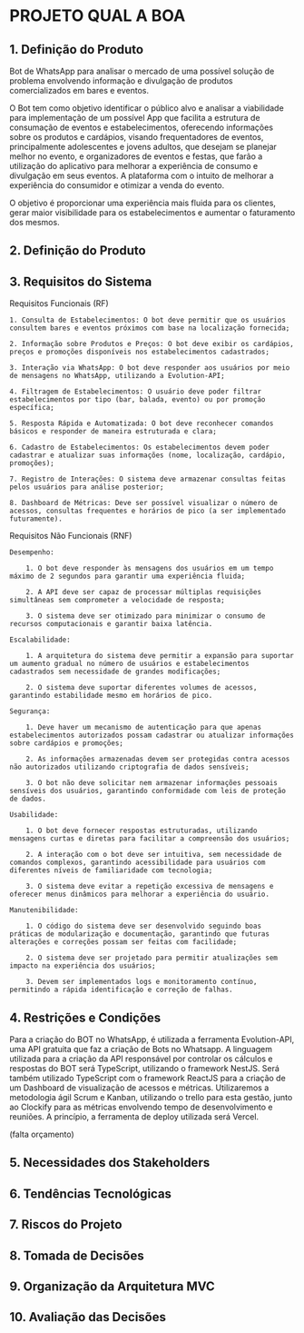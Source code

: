 # PROJETO QUAL A BOA

## 1. Definição do Produto
Bot de WhatsApp para analisar o mercado de uma possível solução de problema envolvendo informação e divulgação de produtos comercializados em bares e eventos.

O Bot tem como objetivo identificar o público alvo e analisar a viabilidade para implementação de um possível App que facilita a estrutura de consumação de eventos e estabelecimentos, oferecendo informações sobre os produtos e cardápios, visando frequentadores de eventos, principalmente adolescentes e jovens adultos, que desejam se planejar melhor  no evento, e organizadores de eventos e festas, que farão a utilização do aplicativo para melhorar a experiência de consumo e divulgação em seus eventos. A plataforma com o intuito de melhorar a experiência do consumidor e otimizar a venda do evento.

O objetivo é proporcionar uma experiência mais fluida para os clientes, gerar maior visibilidade para os estabelecimentos e aumentar o faturamento dos mesmos.

## 2. Definição do Produto

## 3. Requisitos do Sistema
Requisitos Funcionais (RF)

    1. Consulta de Estabelecimentos: O bot deve permitir que os usuários consultem bares e eventos próximos com base na localização fornecida;

    2. Informação sobre Produtos e Preços: O bot deve exibir os cardápios, preços e promoções disponíveis nos estabelecimentos cadastrados;

    3. Interação via WhatsApp: O bot deve responder aos usuários por meio de mensagens no WhatsApp, utilizando a Evolution-API;

    4. Filtragem de Estabelecimentos: O usuário deve poder filtrar estabelecimentos por tipo (bar, balada, evento) ou por promoção específica;

    5. Resposta Rápida e Automatizada: O bot deve reconhecer comandos básicos e responder de maneira estruturada e clara;

    6. Cadastro de Estabelecimentos: Os estabelecimentos devem poder cadastrar e atualizar suas informações (nome, localização, cardápio, promoções);

    7. Registro de Interações: O sistema deve armazenar consultas feitas pelos usuários para análise posterior;

    8. Dashboard de Métricas: Deve ser possível visualizar o número de acessos, consultas frequentes e horários de pico (a ser implementado futuramente).

Requisitos Não Funcionais (RNF)

    Desempenho:

        1. O bot deve responder às mensagens dos usuários em um tempo máximo de 2 segundos para garantir uma experiência fluida;

        2. A API deve ser capaz de processar múltiplas requisições simultâneas sem comprometer a velocidade de resposta;

        3. O sistema deve ser otimizado para minimizar o consumo de recursos computacionais e garantir baixa latência.

    Escalabilidade:

        1. A arquitetura do sistema deve permitir a expansão para suportar um aumento gradual no número de usuários e estabelecimentos cadastrados sem necessidade de grandes modificações;

        2. O sistema deve suportar diferentes volumes de acessos, garantindo estabilidade mesmo em horários de pico.

    Segurança:

        1. Deve haver um mecanismo de autenticação para que apenas estabelecimentos autorizados possam cadastrar ou atualizar informações sobre cardápios e promoções;

        2. As informações armazenadas devem ser protegidas contra acessos não autorizados utilizando criptografia de dados sensíveis;

        3. O bot não deve solicitar nem armazenar informações pessoais sensíveis dos usuários, garantindo conformidade com leis de proteção de dados.

    Usabilidade:

        1. O bot deve fornecer respostas estruturadas, utilizando mensagens curtas e diretas para facilitar a compreensão dos usuários;

        2. A interação com o bot deve ser intuitiva, sem necessidade de comandos complexos, garantindo acessibilidade para usuários com diferentes níveis de familiaridade com tecnologia;

        3. O sistema deve evitar a repetição excessiva de mensagens e oferecer menus dinâmicos para melhorar a experiência do usuário.

    Manutenibilidade:
    
        1. O código do sistema deve ser desenvolvido seguindo boas práticas de modularização e documentação, garantindo que futuras alterações e correções possam ser feitas com facilidade;

        2. O sistema deve ser projetado para permitir atualizações sem impacto na experiência dos usuários;

        3. Devem ser implementados logs e monitoramento contínuo, permitindo a rápida identificação e correção de falhas.

## 4. Restrições e Condições
Para a criação do BOT no WhatsApp, é utilizada a ferramenta Evolution-API, uma API gratuita que faz a criação de Bots no Whatsapp. A linguagem utilizada para a criação da API responsável por controlar os cálculos e respostas do BOT será TypeScript, utilizando o framework NestJS.
Será também utilizado TypeScript com o framework ReactJS para a criação de um Dashboard de visualização de acessos e métricas. Utilizaremos a metodologia ágil Scrum e Kanban, utilizando o trello para esta gestão, junto ao Clockify para as métricas envolvendo tempo de desenvolvimento e reuniões. A princípio, a ferramenta de deploy utilizada será Vercel.

(falta orçamento)
## 5. Necessidades dos Stakeholders

## 6. Tendências Tecnológicas


## 7. Riscos do Projeto

## 8. Tomada de Decisões

## 9. Organização da Arquitetura MVC

## 10. Avaliação das Decisões